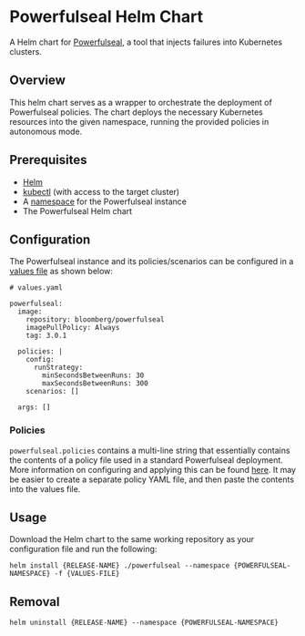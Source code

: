 # Powerfulseal Helm Chart

A Helm chart for [Powerfulseal](https://github.com/powerfulseal/powerfulseal), a tool that injects failures into Kubernetes clusters.

## Overview
This helm chart serves as a wrapper to orchestrate the deployment of Powerfulseal policies. The chart deploys the necessary Kubernetes resources into the given namespace, running the provided policies in autonomous mode.

## Prerequisites
- [Helm](https://helm.sh/docs/intro/quickstart/)
- [kubectl](https://kubernetes.io/docs/reference/kubectl/overview/) (with access to the target cluster)
- A [namespace](https://kubernetes.io/docs/concepts/overview/working-with-objects/namespaces/) for the Powerfulseal instance
- The Powerfulseal Helm chart

## Configuration
The Powerfulseal instance and its policies/scenarios can be configured in a [values file](https://helm.sh/docs/chart_template_guide/values_files/) as shown below:

```
# values.yaml

powerfulseal:
  image:
    repository: bloomberg/powerfulseal
    imagePullPolicy: Always
    tag: 3.0.1

  policies: |
    config:
      runStrategy:
        minSecondsBetweenRuns: 30
        maxSecondsBetweenRuns: 300
    scenarios: []

  args: []
```

### Policies
`powerfulseal.policies` contains a multi-line string that essentially contains the contents of a policy file used in a standard Powerfulseal deployment. More information on configuring and applying this can be found [here](https://powerfulseal.github.io/powerfulseal/policies). It may be easier to create a separate policy YAML file, and then paste the contents into the values file.

## Usage
Download the Helm chart to the same working repository as your configuration file and run the following:

`helm install {RELEASE-NAME} ./powerfulseal --namespace {POWERFULSEAL-NAMESPACE} -f {VALUES-FILE}`

## Removal

`helm uninstall {RELEASE-NAME} --namespace {POWERFULSEAL-NAMESPACE}`
